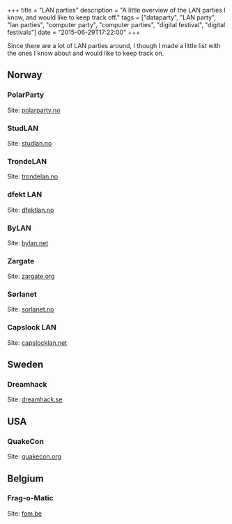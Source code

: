 +++
title = "LAN parties"
description = "A little overview of the LAN parties I know, and would like to keep track off."
tags = ["dataparty", "LAN party", "lan parties", "computer party", "computer parties", "digital festival", "digital festivals"]
date = "2015-06-29T17:22:00"
+++



Since there are a lot of LAN parties around, I though I made a little list with the ones I know about and would like to keep track on.

## Norway

### PolarParty
Site: [polarparty.no](http://polarparty.no/)

### StudLAN
Site: [studlan.no](https://studlan.no/)

### TrondeLAN
Site: [trondelan.no](https://trondelan.no/)

### dfekt LAN
Site: [dfektlan.no](https://dfektlan.no/)

### ByLAN
Site: [bylan.net](https://bylan.net/)

### Zargate
Site: [zargate.org](https://zargate.org/)

### Sørlanet
Site: [sorlanet.no](http://sorlanet.no)

### Capslock LAN
Site: [capslocklan.net](http://capslocklan.net/)


## Sweden

### Dreamhack
Site: [dreamhack.se](http://dreamhack.se)

## USA

### QuakeCon
Site: [quakecon.org](http://www.quakecon.org/)

## Belgium

### Frag-o-Matic
Site: [fom.be](http://fom.be)

